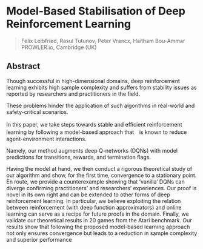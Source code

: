 # Model-Based Stabilisation of Deep Reinforcement Learning
> Felix Leibfried, Rasul Tutunov, Peter Vrancx, Haitham Bou-Ammar
PROWLER.io, Cambridge (UK)

## Abstract
Though successful in high-dimensional domains, deep reinforcement learning exhibits high sample complexity and suffers from stability issues as reported by researchers and practitioners in the field. 

These problems hinder the application of such algorithms in real-world and safety-critical scenarios. 

In this paper, we take steps towards stable and efficient reinforcement　learning by following a model-based approach that　is known to reduce agent-environment interactions. 

Namely, our method augments deep Q-networks (DQNs) with model predictions for transitions, rewards, and termination flags.

Having the model at hand, we then conduct a rigorous theoretical study of our algorithm and show, for the first time, convergence to a stationary point. En route, we provide a counterexample showing that ’vanilla’ DQNs can diverge confirming practitioners’ and researchers’ experiences. Our proof is novel in its own right and can be extended to other forms of deep reinforcement learning. In particular, we believe exploiting the relation between reinforcement (with deep function approximators) and online learning can serve as a recipe for future proofs in the domain. Finally, we validate our theoretical results in 20 games from the Atari benchmark. Our results show that following the proposed model-based learning approach not only ensures convergence but leads to a reduction in sample complexity and superior performance
